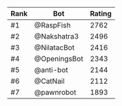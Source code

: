 Rank|Bot|Rating
---|---|---
#1|@RaspFish|2762
#2|@Nakshatra3|2496
#3|@NilatacBot|2416
#4|@OpeningsBot|2343
#5|@anti-bot|2144
#6|@CatNail|2112
#7|@pawnrobot|1893
